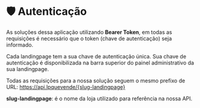 # 🛡 Autenticação

As soluções dessa aplicação utilizando **Bearer Token**, em todas as requisições é necessário que o token (chave de autenticação) seja informado. 

Cada landingpage tem a sua chave de autenticação única. Sua chave de autenticação é disponibilizada na barra superior do painel administrativo da sua landingpage.

Todas as requisições para a nossa solução seguem o mesmo prefixo de URL: https://api.lpquevende/{slug-landingpage}

**slug-landingpage**: é o nome da loja utilizado para referência na nossa API.
